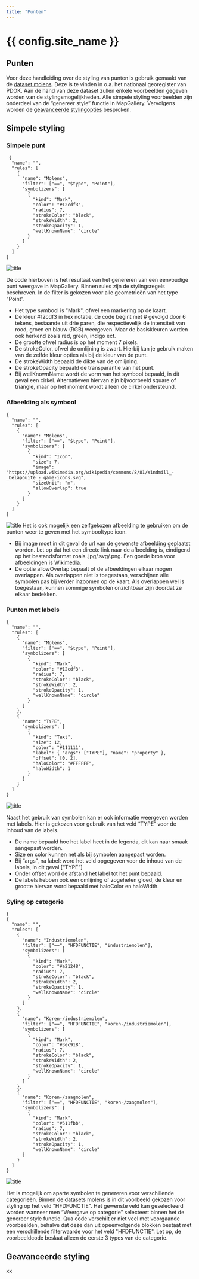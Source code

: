 ```yaml
---
title: "Punten"
---
```


# {{ config.site_name }}

Punten
---
Voor deze handleiding over de styling van punten is gebruik gemaakt van de [dataset molens](https://nationaalgeoregister.nl/geonetwork/srv/dut/catalog.search#/metadata/291afe4b-4f4b-497c-8026-fb437c4e9c7e). Deze is te vinden in o.a. het nationaal georegister van PDOK.
Aan de hand van deze dataset zullen enkele voorbeelden gegeven worden van de stylingsmogelijkheden. Alle simpele styling voorbeelden zijn onderdeel van de “genereer style” functie in MapGallery. Vervolgens worden de [geavanceerde stylingopties](#geavanceerde-styling) besproken.

Simpele styling 
---

### Simpele punt

```
 {
  "name": "",
  "rules": [
    {
      "name": "Molens",
      "filter": ["==", "$type", "Point"],
      "symbolizers": [
        {
          "kind": "Mark",
          "color": "#12cdf3",
          "radius": 7,
          "strokeColor": "black",
          "strokeWidth": 2,
          "strokeOpacity": 1,
          "wellKnownName": "circle"
        }
      ]
    }
  ]
}
```
![title](foto_simpele_punt.png)

De code hierboven is het resultaat van het genereren van een eenvoudige punt weergave in MapGallery. Binnen rules zijn de stylingsregels beschreven. In de filter is gekozen voor alle geometrieën van het type "Point".

- Het type symbool is "Mark", ofwel een markering op de kaart. 
- De kleur #12cdf3 in hex notatie, de code begint met # gevolgd door 6 tekens, bestaande uit drie paren, die respectievelijk de intensiteit van rood, groen en blauw (RGB) weergeven. Maar de basiskleuren worden ook herkend zoals red, green, indigo ect. 
-	De grootte ofwel radius is op het moment 7 pixels.
-	De strokeColor, ofwel de omlijning is zwart. Hierbij kan je gebruik maken van de zelfde kleur opties als bij de kleur van de punt. 
-	De strokeWidth bepaald de dikte van de omlijning.
-	De strokeOpacity bepaald de transparantie van het punt.
-	Bij wellKnownName wordt de vorm van het symbool bepaald, in dit geval een cirkel. Alternatieven hiervan zijn bijvoorbeeld square of triangle, maar op het moment wordt alleen de cirkel ondersteund.   

### Afbeelding als symbool
```
{
  "name": "",
  "rules": [
    {
      "name": "Molens",
      "filter": ["==", "$type", "Point"],
      "symbolizers": [
        {
          "kind": "Icon",
          "size": 7,
          "image": "https://upload.wikimedia.org/wikipedia/commons/8/81/Windmill_-_Delapouite_-_game-icons.svg",
          "sizeUnit": "m",
          "allowOverlap": true
        }
      ]
    }
  ]
}
```
![title](foto_afbeelding_punt.png)
Het is ook mogelijk een zelfgekozen afbeelding te gebruiken om de punten weer te geven met het symbooltype icon.  

-	Bij image moet in dit geval de url van de gewenste afbeelding geplaatst worden. Let op dat het een directe link naar de afbeelding is, eindigend op het bestandsformat zoals .jpg/.svg/.png. Een goede bron voor afbeeldingen is [Wikimedia](https://commons.wikimedia.org/wiki/Category:Images).
-	De optie allowOverlap bepaalt of de afbeeldingen elkaar mogen overlappen. Als overlappen niet is toegestaan, verschijnen alle symbolen pas bij verder inzoomen op de kaart. Als overlappen wel is toegestaan, kunnen sommige symbolen onzichtbaar zijn doordat ze elkaar bedekken.

### Punten met labels 
```
{
  "name": "",
  "rules": [
    {
      "name": "Molens",
      "filter": ["==", "$type", "Point"],
      "symbolizers": [
        {
          "kind": "Mark",
          "color": "#12cdf3",
          "radius": 7,
          "strokeColor": "black",
          "strokeWidth": 2,
          "strokeOpacity": 1,
          "wellKnownName": "circle"
        }
      ]
    },
    {
      "name": "TYPE",
      "symbolizers": [
        {
          "kind": "Text",
          "size": 12,
          "color": "#111111",
          "label": { "args": ["TYPE"], "name": "property" },
          "offset": [0, 2],
          "haloColor": "#FFFFFF",
          "haloWidth": 1
        }
      ]
    }
  ]
}
```
![title](punt_label.png)

Naast het gebruik van symbolen kan er ook informatie weergeven worden met labels. Hier is gekozen voor gebruik van het veld “TYPE” voor de inhoud van de labels. 

-	De name bepaald hoe het label heet in de legenda, dit kan naar smaak aangepast worden. 
-	Size en color kunnen net als bij symbolen aangepast worden.
-	Bij “args”, na label: word het veld opgegeven voor de inhoud van de labels, in dit geval [“TYPE”]
-	Onder offset word de afstand het label tot het punt bepaald.
-	De labels hebben ook een omlijning of zogeheten gloed, de kleur en grootte hiervan word bepaald met haloColor en haloWidth.


### Syling op categorie 
```
{
{
  "name": "",
  "rules": [
    {
      "name": "Industriemolen",
      "filter": ["==", "HFDFUNCTIE", "industriemolen"],
      "symbolizers": [
        {
          "kind": "Mark",
          "color": "#a21248",
          "radius": 7,
          "strokeColor": "black",
          "strokeWidth": 2,
          "strokeOpacity": 1,
          "wellKnownName": "circle"
        }
      ]
    },
    {
      "name": "Koren-/industriemolen",
      "filter": ["==", "HFDFUNCTIE", "koren-/industriemolen"],
      "symbolizers": [
        {
          "kind": "Mark",
          "color": "#3ec918",
          "radius": 7,
          "strokeColor": "black",
          "strokeWidth": 2,
          "strokeOpacity": 1,
          "wellKnownName": "circle"
        }
      ]
    },
    {
      "name": "Koren-/zaagmolen",
      "filter": ["==", "HFDFUNCTIE", "koren-/zaagmolen"],
      "symbolizers": [
        {
          "kind": "Mark",
          "color": "#511fbb",
          "radius": 7,
          "strokeColor": "black",
          "strokeWidth": 2,
          "strokeOpacity": 1,
          "wellKnownName": "circle"
      ]
    }
  ]
}
```
![title](punt_categorie.png)

Het is mogelijk om aparte symbolen te genereren voor verschillende categorieën. Binnen de datasets molens is in dit voorbeeld gekozen voor styling op het veld "HFDFUNCTIE". Het gewenste veld kan geselecteerd worden wanneer men “Weergave op categorie” selecteert binnen het de genereer style functie. 
Qua code verschilt er niet veel met voorgaande voorbeelden, behalve dat deze dan uit opeenvolgende blokken bestaat met een verschillende filterwaarde voor het veld "HFDFUNCTIE". Let op, de voorbeeldcode beslaat alleen de eerste 3 types van de categorie.

Geavanceerde styling
---
xx